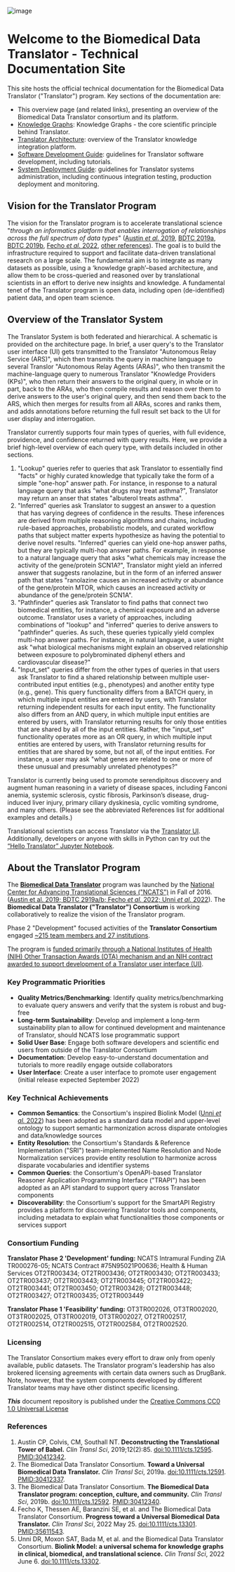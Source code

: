 ![image](img/translator-banner.jpg)

# Welcome to the Biomedical Data Translator - Technical Documentation Site 

This site hosts the official technical documentation for the Biomedical Data Translator ("Translator") program. Key sections of the documentation are:

- This overview page (and related links), presenting an overview of the Biomedical Data Translator consortium and its platform.
- [Knowledge Graphs](architecture/biolink/knowledge_graphs.md): Knowledge Graphs - the core scientific principle behind Translator.
- [Translator Architecture](architecture/index.md): overview of the Translator knowledge integration platform.
- [Software Development Guide](development-guide/index.md): guidelines for Translator software development, including tutorials.
- [System Deployment Guide](deployment-guide/index.md): guidelines for Translator systems administration, including continuous integration testing, production deployment and monitoring.

## Vision for the Translator Program

The vision for the Translator program is to accelerate translational science "_through an informatics platform that 
enables interrogation of relationships across the full spectrum of data types_"
([Austin _et al._ 2019](https://doi.org/10.1111/cts.12595), [BDTC 2019a](https://doi.org/10.1111/cts.12591),
[BDTC 2019b](https://doi.org/10.1111/cts.12592), [Fecho _et al._ 2022](https://doi.org/10.1111/cts.13301),
[other references](#references)). The goal is to build the infrastructure required to support and 
facilitate data-driven translational research on a large scale. The fundamental aim is to integrate as many datasets
as possible, using a ‘knowledge graph’–based architecture, and allow them to be cross-queried and reasoned over by
translational scientists in an effort to derive new insights and knowledge. A fundamental tenet of the Translator program is open data, including open (de-identified) 
patient data, and open team science.

## Overview of the Translator System

The Translator System is both federated and hierarchical. A schematic is provided on the architecture page. In brief, a user query's to the Translator user interface (UI) gets transmitted to the Translator "Autonomous Relay Service (ARS)", which then transmits the query in machine language to several Translor "Autonomous Relay Agents (ARAs)", who then transmit the machine-language query to numerous Translator "Knowledge Providers (KPs)", who then return their answers to the original query, in whole or in part, back to the ARAs, who then compile results and reason over them to derive answers to the user's original query, and then send them back to the ARS, which then merges for results from all ARAs, scores and ranks them, and adds annotations before returning the full result set back to the UI for user display and interrogation.

Translator currently supports four main types of queries, with full evidence, providence, and confidence returned with query results. Here, we provide a brief high-level overview of each query type, with details included in other sections.

1. "Lookup" queries refer to queries that ask Translator to essentially find "facts" or highly curated knowledge that typically take the form of a simple "one-hop" answer path. For instance, in response to a natural language query that asks "what drugs may treat asthma?", Translator may return an anser that states "albuterol treats asthma".
2. "Inferred" queries ask Translator to suggest an answer to a question that has varying degrees of confidence in the results. These inferences are derived from multiple reasoning algorithms and chains, including rule-based approaches, probabilistic models, and curated workflow paths that subject matter experts hypothesize as having the potential to derive novel results. "Inferred" queries can yield one-hop answer paths, but they are typically multi-hop answer paths. For example, in response to a natural language query that asks "what chemicals may increase the activity of the gene/protein SCN1A?", Translator might yield an inferred answer that suggests ranolazine, but in the form of an inferred answer path that states "ranolazine causes an increased activity or abundance of the gene/protein MTOR, which causes an increased activity or abundance of the gene/protein SCN1A".
3. "Pathfinder" queries ask Translator to find paths that connect two biomedical entities, for instance, a chemical exposure and an adverse outcome. Translator uses a variety of approaches, including combinations of "lookup" and "inferred" queries to derive answers to "pathfinder" queries. As such, these queries typically yield complex multi-hop answer paths. For instance, in natural language, a user might ask "what biological mechanisms might explain an observed relationship between exposure to polybrominated diphenyl ethers and cardiovascular disease?"
4. "Input_set" queries differ from the other types of queries in that users ask Translator to find a shared relationship between multiple user-contributed input entities (e.g., phenotypes) and another entity type (e.g., gene). This query functionality differs from a BATCH query, in which multiple input entities are entered by users, with Translator returning independent results for each input entity. The functionality also differs from an AND query, in which multiple input entities are entered by users, with Translator returning results for only those entities that are shared by all of the input entities. Rather, the "input_set" functionality operates more as an OR query, in which multiple input entities are entered by users, with Translator returning results for entities that are shared by some, but not all, of the input entities. For instance, a user may ask "what genes are related to one or more of these unusual and presumably unrelated phenotypes?"

Translator is currently being used to promote serendipitous discovery and augment human reasoning in a variety of
disease spaces, including Fanconi anemia, systemic sclerosis, cystic fibrosis, Parkinson’s disease, drug-induced liver injury, primary ciliary dyskinesia, cyclic vomiting syndrome, and many others. (Please see the abbreviated References list for additional examples and details.)

Translational scientists can access Translator via the [Translator UI](https://ui.transltr.io/). Additionally, developers or anyone with skills in Python can try out the [“Hello Translator” Jupyter Notebook](development-guide/HelloTranslator.ipynb). 

## About the Translator Program

The [**Biomedical Data Translator**](https://ncats.nih.gov/translator)  program was launched by the
[National Center for Advancing Translational Sciences ("NCATS")](https://ncats.nih.gov) in Fall of 2016. ([Austin et al. 2019; BDTC 2919a/b;
Fecho _et al._ 2022; Unni _et al._  2022](index.md#references)). The **Biomedical Data Translator ("Translator") Consortium** 
is working collaboratively to realize the vision of the Translator program. 

Phase 2 "Development" focused activities of the **Translator Consortium** engaged [~215 team members and 27 institutions](https://github.com/NCATSTranslator/Translator-All/wiki). 

The program is [funded primarily through a National Institutes of Health (NIH) Other Transaction Awards (OTA) mechanism and an NIH contract awarded to support development of a Translator user interface (UI)](#consortium-funding).

### Key Programmatic Priorities

- **Quality Metrics/Benchmarking**: Identify quality metrics/benchmarking to evaluate query answers and verify that the system is robust and bug-free
- **Long-term Sustainability**: Develop and implement a long-term sustainability plan to allow for continued development and maintenance of Translator, should NCATS lose programmatic support
- **Solid User Base**: Engage both software developers and scientific end users from outside of the Translator Consortium
- **Documentation**: Develop easy-to-understand documentation and tutorials to more readily engage outside collaborators
- **User Interface**: Create a user interface to promote user engagement (initial release expected September 2022)

### Key Technical Achievements

- **Common Semantics**: the Consortium's inspired Biolink Model ([Unni _et al._ 2022](index.md#references)) has been adopted as a standard data model and upper-level ontology to support semantic harmonization across disparate ontologies and data/knowledge sources
- **Entity Resolution**: the Consortium's Standards & Reference Implementation ("SRI") team-implemented Name Resolution and Node Normalization services provide entity resolution to harmonize across disparate vocabularies and identifier systems
- **Common Queries**: the Consortium's OpenAPI-based Translator Reasoner Application Programming Interface ("TRAPI") has been adopted as an API standard to support query across Translator components
- **Discoverability**: the Consortium's support for the SmartAPI Registry provides a platform for discovering Translator tools and components, including metadata to explain what functionalities those components or services support

### Consortium Funding

**Translator Phase 2 'Development' funding:** NCATS Intramural Funding ZIA TR000276-05; NCATS Contract #75N95021P00636; Health & Human Services OT2TR003434; OT2TR003436; OT2TR003430; OT2TR003433; OT2TR003437; OT2TR003443; OT2TR003445; OT2TR003422; OT2TR003441; OT2TR003450; OT2TR003428; OT2TR003448; OT2TR003427; OT2TR003435; OT2TR003449

**Translator Phase 1 'Feasibility' funding:** OT3TR002026, OT3TR002020, OT3TR002025, OT3TR002019, OT3TR002027, OT2TR002517, OT2TR002514, OT2TR002515, OT2TR002584, OT2TR002520.

###  Licensing

The Translator Consortium makes every effort to draw only from openly available, public datasets. The Translator program's leadership has also brokered licensing agreements with certain data owners such as DrugBank. Note, however, that the system components developed by different Translator teams may have other distinct specific licensing. 

**_This_** document repository is published under the [Creative Commons CC0 1.0 Universal License](license.md)

### References

1. Austin CP, Colvis, CM, Southall NT. **Deconstructing the Translational Tower of Babel.** _Clin Transl Sci_, 2019;12(2):85. [doi:10.1111/cts.12595](https://doi.org/10.1111/cts.12595). [PMID:30412342](https://pubmed.ncbi.nlm.nih.gov/30412342/).
2. The Biomedical Data Translator Consortium. **Toward a Universal Biomedical Data Translator.** _Clin Transl Sci_, 2019a. [doi:10.1111/cts.12591](https://doi.org/10.1111/cts.12591). [PMID:30412337](https://pubmed.ncbi.nlm.nih.gov/30412337/).
3. The Biomedical Data Translator Consortium. **The Biomedical Data Translator program: conception, culture, and community.** _Clin Transl Sci_, 2019b. [doi:10.1111/cts.12592](https://doi.org/10.1111/cts.12592). [PMID:30412340](https://pubmed.ncbi.nlm.nih.gov/30412340/).
4. Fecho K, Thessen AE, Baranzini SE, et al. and The Biomedical Data Translator Consortium. **Progress toward a Universal Biomedical Data Translator.** _Clin Transl Sci_, 2022 May 25. [doi:10.1111/cts.13301](https://doi.org/10.1111/cts.13301). [PMID:35611543](https://pubmed.ncbi.nlm.nih.gov/35611543/).
5. Unni DR, Moxon SAT, Bada M, et al. and the Biomedical Data Translator Consortium. **Biolink Model: a universal schema for knowledge graphs in clinical, biomedical, and translational science.** _Clin Transl Sci_, 2022 June 6. [doi:10.1111/cts.13302](https://doi.org/10.1111/cts.13302).
